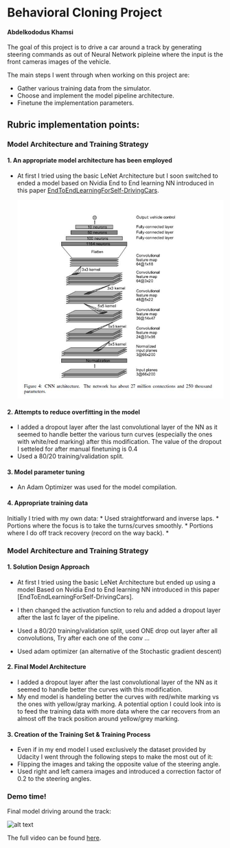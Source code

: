 # **Behavioral Cloning Project** 
#### Abdelkododus Khamsi


[image1]: ./writeup_images/nvidia_nn.jpg "Nvidia End to End Learning NN"
[gif1]: ./writeup_images/driveAroundTheTrack.gif "Final model driving around the track"

The goal of this project is to drive a car around a track by generating steering commands as out of Neural Network pipleine where the input is the front cameras images of the vehicle.

The main steps I went through when working on this project are:
* Gather various training data from the simulator.
* Choose and implement the model pipeline architecture.
* Finetune the implementation parameters.

## Rubric implementation points:

### Model Architecture and Training Strategy

#### 1. An appropriate model architecture has been employed

* At first I tried using the basic LeNet Architecture but I soon switched to ended a model based on Nvidia End to End learning NN introduced in this paper [EndToEndLearningForSelf-DrivingCars](EndToEndLearningForSelf-DrivingCars.pdf).

  ![alt text][image1]

#### 2. Attempts to reduce overfitting in the model
* I added a dropout layer after the last convolutional layer of the NN as it seemed to handle better the various turn curves (especially the ones with white/red marking) after this modification. The value of the dropout I setteled for after manual finetuning is 0.4
* Used a 80/20 training/validation split.
#### 3. Model parameter tuning
* An Adam Optimizer was used for the model compilation.
#### 4. Appropriate training data

Initially I tried with my own data:
    * Used straightforward and inverse laps.
    * Portions where the focus is to take the turns/curves smoothly.
    * Portions where I do off track recovery (record on the way back).
    * 
### Model Architecture and Training Strategy

#### 1. Solution Design Approach

* At first I tried using the basic LeNet Architecture but ended up using a model Based on Nvidia End to End learning NN introduced in this paper [EndToEndLearningForSelf-DrivingCars].

* I then changed the activation function to relu and added a dropout layer after the last fc layer of the pipeline.

* Used a 80/20 training/validation split, used ONE drop out layer after all convolutions, Try after each one of the conv ...
* Used adam optimizer (an alternative of the Stochastic gradient descent)
#### 2. Final Model Architecture
* I added a dropout layer after the last convolutional layer of the NN as it seemed to handle better the curves with this modification.
* My end model is handeling better the curves with red/white marking vs the ones with yellow/gray marking. A potential option I could look into is to feed the training data with more data where the car recovers from an almost off the track position around yellow/grey marking.

#### 3. Creation of the Training Set & Training Process

* Even if in my end model I used exclusively the dataset provided by Udacity I went through the following steps to make the most out of it:
* Flipping the images and taking the opposite value of the steering angle.
* Used right and left camera images and introduced a correction factor of 0.2 to the steering angles.

### Demo time!

Final model driving around the track:

  ![alt text][gif1]

The full video can be found [here](video.mp4).